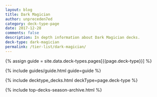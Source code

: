 ```yaml
---
layout: blog
title: Dark Magician
author: unpreceden7ed
category: deck-type-page
date: 2017-12-28
comments: false
description: In depth information about Dark Magician decks.
deck-type: dark-magician
permalink: /tier-list/dark-magician/
---
```


{% assign guide = site.data.deck-types.pages[{{page.deck-type}}] %}

{% include guides/guide.html guide=guide %}

{% include decktype_decks.html deckType=page.deck-type %}

{% include top-decks-season-archive.html %}